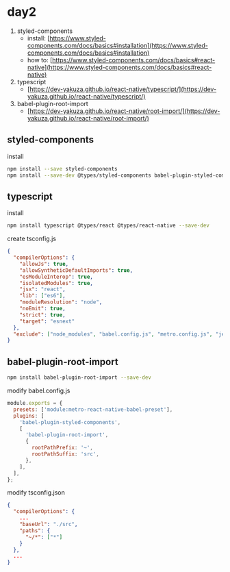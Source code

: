 # day2

1. styled-components
    - install: [https://www.styled-components.com/docs/basics#installation](https://www.styled-components.com/docs/basics#installation)
    - how to: [https://www.styled-components.com/docs/basics#react-native](https://www.styled-components.com/docs/basics#react-native)
1. typescript
    - [https://dev-yakuza.github.io/react-native/typescript/](https://dev-yakuza.github.io/react-native/typescript/)
1. babel-plugin-root-import
    - [https://dev-yakuza.github.io/react-native/root-import/](https://dev-yakuza.github.io/react-native/root-import/)

## styled-components

install

```bash
npm install --save styled-components
npm install --save-dev @types/styled-components babel-plugin-styled-components
```

## typescript

install

```bash
npm install typescript @types/react @types/react-native --save-dev
```

create tsconfig.js

```json
{
  "compilerOptions": {
    "allowJs": true,
    "allowSyntheticDefaultImports": true,
    "esModuleInterop": true,
    "isolatedModules": true,
    "jsx": "react",
    "lib": ["es6"],
    "moduleResolution": "node",
    "noEmit": true,
    "strict": true,
    "target": "esnext"
  },
  "exclude": ["node_modules", "babel.config.js", "metro.config.js", "jest.config.js"]
}
```

## babel-plugin-root-import

```bash
npm install babel-plugin-root-import --save-dev
```

modify babel.config.js

```js
module.exports = {
  presets: ['module:metro-react-native-babel-preset'],
  plugins: [
    'babel-plugin-styled-components',
    [
      'babel-plugin-root-import',
      {
        rootPathPrefix: '~',
        rootPathSuffix: 'src',
      },
    ],
  ],
};
```

modify tsconfig.json

```json
{
  "compilerOptions": {
    ...
    "baseUrl": "./src",
    "paths": {
      "~/*": ["*"]
    }
  },
  ...
}
```
